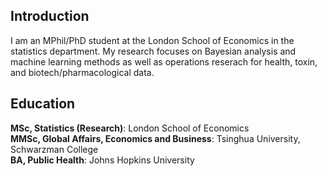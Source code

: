 ## Introduction

I am an MPhil/PhD student at the London School of Economics in the statistics department. My research focuses on Bayesian analysis and machine learning methods as well as operations reserach for health, toxin, and biotech/pharmacological data.

## Education

**MSc, Statistics (Research)**: London School of Economics \
**MMSc, Global Affairs, Economics and Business**: Tsinghua University, Schwarzman College \
**BA, Public Health**: Johns Hopkins University
